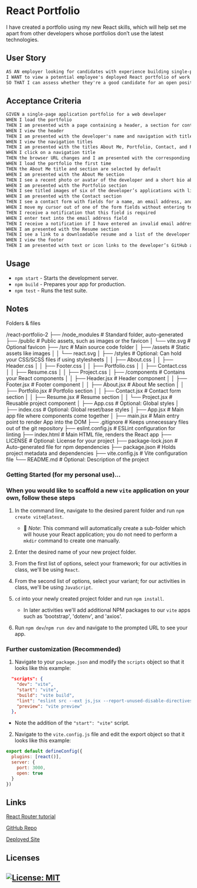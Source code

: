 # React Portfolio

I have created a portfolio using my new React skills, which will help set me apart from other developers whose portfolios don’t use the latest technologies.

## User Story

```md
AS AN employer looking for candidates with experience building single-page applications
I WANT to view a potential employee's deployed React portfolio of work samples
SO THAT I can assess whether they're a good candidate for an open position
```

## Acceptance Criteria

```md
GIVEN a single-page application portfolio for a web developer
WHEN I load the portfolio
THEN I am presented with a page containing a header, a section for content, and a footer
WHEN I view the header
THEN I am presented with the developer's name and navigation with titles corresponding to different sections of the portfolio
WHEN I view the navigation titles
THEN I am presented with the titles About Me, Portfolio, Contact, and Resume, and the title corresponding to the current section is highlighted
WHEN I click on a navigation title
THEN the browser URL changes and I am presented with the corresponding section below the navigation and that title is highlighted
WHEN I load the portfolio the first time
THEN the About Me title and section are selected by default
WHEN I am presented with the About Me section
THEN I see a recent photo or avatar of the developer and a short bio about them
WHEN I am presented with the Portfolio section
THEN I see titled images of six of the developer’s applications with links to both the deployed applications and the corresponding GitHub repositories
WHEN I am presented with the Contact section
THEN I see a contact form with fields for a name, an email address, and a message
WHEN I move my cursor out of one of the form fields without entering text
THEN I receive a notification that this field is required
WHEN I enter text into the email address field
THEN I receive a notification if I have entered an invalid email address
WHEN I am presented with the Resume section
THEN I see a link to a downloadable resume and a list of the developer’s proficiencies
WHEN I view the footer
THEN I am presented with text or icon links to the developer’s GitHub and LinkedIn profiles, and their profile on a third platform (Stack Overflow, Twitter)
```

## Usage

- `npm start` - Starts the development server.
- `npm build` - Prepares your app for production.
- `npm test` - Runs the test suite.


## Notes

Folders & files

/react-portfolio-2
├── /node_modules       # Standard folder, auto-generated
├── /public             # Public assets, such as images or the favicon
│   └── vite.svg        # Optional favicon
├── /src                # Main source code folder
│   ├── /assets         # Static assets like images
│   │   └── react.svg
│   ├── /styles         # Optional: Can hold your CSS/SCSS files if using stylesheets
│   │   ├── About.css
│   │   ├── Header.css
│   │   ├── Footer.css
│   │   ├── Portfolio.css
│   │   ├── Contact.css
│   │   ├── Resume.css
│   │   ├── Project.css
│   ├── /components     # Contains your React components
│   │   ├── Header.jsx  # Header component
│   │   ├── Footer.jsx  # Footer component
│   │   ├── About.jsx   # About Me section
│   │   ├── Portfolio.jsx # Portfolio section
│   │   ├── Contact.jsx # Contact form section
│   │   ├── Resume.jsx  # Resume section
│   │   └── Project.jsx # Reusable project component
│   ├── App.css         # Optional: Global styles
│   ├── index.css       # Optional: Global reset/base styles
│   ├── App.jsx         # Main app file where components come together
│   ├── main.jsx        # Main entry point to render App into the DOM
├── .gitignore          # Keeps unnecessary files out of the git repository
├── eslint.config.js    # ESLint configuration for linting
├── index.html          # Main HTML file, renders the React app
├── LICENSE             # Optional: License for your project
├── package-lock.json   # Auto-generated file for npm dependencies
├── package.json        # Holds project metadata and dependencies
├── vite.config.js      # Vite configuration file
└── README.md           # Optional: Description of the project


### Getting Started (for my personal use)...

### When you would like to scaffold a new `vite` application on your own, follow these steps

1. In the command line, navigate to the desired parent folder and run `npm create vite@latest`.

    * 🔑 *Note*: This command will automatically create a sub-folder which will house your React application; you do not need to perform a `mkdir` command to create one manually.

2. Enter the desired name of your new project folder.

3. From the first list of options, select your framework; for our activities in class, we'll be using `React`.

4. From the second list of options, select your variant; for our activities in class, we'll be using `JavaScript`.

5. `cd` into your newly created project folder and run `npm install`.

    * In later activities we'll add additional NPM packages to our `vite` apps such as 'bootstrap', 'dotenv', and 'axios'.

6. Run `npm dev`/`npm run dev` and navigate to the prompted URL to see your app.

### Further customization (Recommended)

1. Navigate to your `package.json` and modify the `scripts` object so that it looks like this example:

```json
  "scripts": {
    "dev": "vite",
    "start": "vite",
    "build": "vite build",
    "lint": "eslint src --ext js,jsx --report-unused-disable-directives --max-warnings 0",
    "preview": "vite preview"
  },
```

* Note the addition of the `"start": "vite"` script.

2. Navigate to the `vite.config.js` file and edit the export object so that it looks like this example:

```js
export default defineConfig({
  plugins: [react()],
  server: {
    port: 3000,
    open: true
  }
})
```

## Links
[React Router tutorial](https://reactrouter.com/en/main/start/tutorial#tutorial)

[GitHub Repo](https://github.com/Gera1313/react-portfolio-2)

[Deployed Site]() 

## Licenses

## [![License: MIT](https://img.shields.io/badge/License-MIT-yellow.svg)](https://opensource.org/licenses/MIT)
